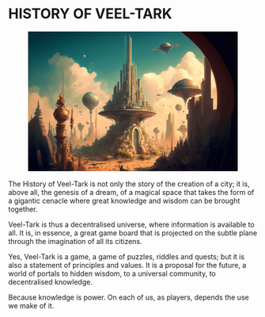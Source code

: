 # HISTORY OF VEEL-TARK

<figure><img src=".gitbook/assets/ChristianRM__NFT-Crap_an_expansive_view_of_an_outdoor_fantasy_c_7da54e12-3d63-47a4-90a7-1afadb0da0e6.png" alt=""><figcaption></figcaption></figure>

The History of Veel-Tark is not only the story of the creation of a city; it is, above all, the genesis of a dream, of a magical space that takes the form of a gigantic cenacle where great knowledge and wisdom can be brought together.

Veel-Tark is thus a decentralised universe, where information is available to all. It is, in essence, a great game board that is projected on the subtle plane through the imagination of all its citizens.

Yes, Veel-Tark is a game, a game of puzzles, riddles and quests; but it is also a statement of principles and values. It is a proposal for the future, a world of portals to hidden wisdom, to a universal community, to decentralised knowledge.

Because knowledge is power. On each of us, as players, depends the use we make of it.
